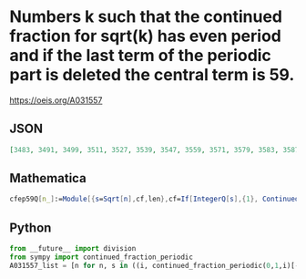 # Numbers k such that the continued fraction for sqrt\(k\) has even period and if the last term of the periodic part is deleted the central term is 59\.
https://oeis.org/A031557
## JSON
```JSON
[3483, 3491, 3499, 3511, 3527, 3539, 3547, 3559, 3571, 3579, 3583, 3587, 3607, 3623, 3631, 3643, 3647, 3651, 3659, 3667, 3671, 3691, 3699, 3707, 3719, 13928, 13952, 13960, 13984, 14016, 14080, 14120, 14152, 14176, 14208, 14216, 14240, 14248, 14304]
```
## Mathematica
```Mathematica
cfep59Q[n_]:=Module[{s=Sqrt[n],cf,len},cf=If[IntegerQ[s],{1}, ContinuedFraction[ s][[2]]];len=Length[cf];EvenQ[len]&&cf[[len/2]] == 59]; Select[Range[15000],cfep59Q] (* _Harvey P. Dale_, Feb 18 2016 *)
```
## Python
```Python
from __future__ import division
from sympy import continued_fraction_periodic
A031557_list = [n for n, s in ((i, continued_fraction_periodic(0,1,i)[-1]) for i in range(1,10**5)) if isinstance(s, list) and len(s) % 2 == 0 and s[len(s)//2-1] == 59] # _Chai Wah Wu_, Jun 08 2017
```
